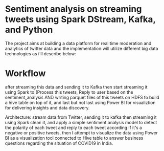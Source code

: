 # Sentiment analysis on streaming tweets using Spark DStream, Kafka, and Python
The project aims at building a data platform for real time moderation and analytics of twitter data and the implementation will utilize different big data technologies as i'll describe below:

# Workflow
after streaming this data and sending it to Kafka then start streaming it using Spark to (Process this tweets, Reply to user based on the sentiment_analysis AND writing parquet files of this tweets on HDFS to build a hive table on top of it, and last but not last using Power BI for visualiztion for delivering insights and data discovery.

Architecture: stream data from Twitter, sending it to kafka then streaming it using Spark clean it, and apply a simple sentiment analysis model to detect the polarity of each tweet and reply to each tweet according if it's a negative or positive tweets, then I attempt to visualize the data using Power BI as a visualization tool connected to Hive table to answer business questions regarding the situation of COVID19 in India.
